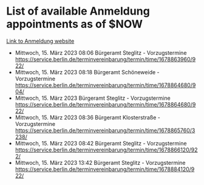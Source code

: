 # List of available Anmeldung appointments as of $NOW
[Link to Anmeldung website](https://service.berlin.de/terminvereinbarung/termin/tag.php?termin=1&anliegen[]=120686&dienstleisterlist=122210,122217,327316,122219,327312,122227,327314,122231,327346,122243,327348,122254,122252,329742,122260,329745,122262,329748,122271,327278,122273,327274,122277,327276,330436,122280,327294,122282,327290,122284,327292,122291,327270,122285,327266,122286,327264,122296,327268,150230,329760,122297,327286,122294,327284,122312,329763,122314,329775,122304,327330,122311,327334,122309,327332,317869,122281,327352,122279,329772,122283,122276,327324,122274,327326,122267,329766,122246,327318,122251,327320,122257,327322,122208,327298,122226,327300&herkunft=http%3A%2F%2Fservice.berlin.de%2Fdienstleistung%2F120686%2F)
- Mittwoch, 15. März 2023 08:06 Bürgeramt Steglitz - Vorzugstermine https://service.berlin.de/terminvereinbarung/termin/time/1678863960/922/
- Mittwoch, 15. März 2023 08:18 Bürgeramt Schöneweide - Vorzugstermine https://service.berlin.de/terminvereinbarung/termin/time/1678864680/904/
- Mittwoch, 15. März 2023  Bürgeramt Steglitz - Vorzugstermine https://service.berlin.de/terminvereinbarung/termin/time/1678864680/922/
- Mittwoch, 15. März 2023 08:36 Bürgeramt Klosterstraße - Vorzugstermine https://service.berlin.de/terminvereinbarung/termin/time/1678865760/3238/
- Mittwoch, 15. März 2023 08:42 Bürgeramt Steglitz - Vorzugstermine https://service.berlin.de/terminvereinbarung/termin/time/1678866120/922/
- Mittwoch, 15. März 2023 13:42 Bürgeramt Steglitz - Vorzugstermine https://service.berlin.de/terminvereinbarung/termin/time/1678884120/922/

